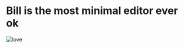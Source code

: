 # Bill is the most minimal editor ever ok

![love](http://getgle.ga/drive/threads/fileUploads/153.gif)
